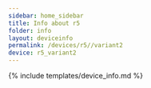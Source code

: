 ```yaml
---
sidebar: home_sidebar
title: Info about r5
folder: info
layout: deviceinfo
permalink: /devices/r5//variant2
device: r5_variant2
---
```

{% include templates/device_info.md %}
